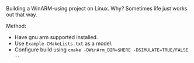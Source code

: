 Building a WinARM-using project on Linux.  Why?  Sometimes
life just works out that way.

Method:
 - Have gnu arm supported installed.
 - Use `Example-CMakeLists.txt` as a model.
 - Configure build using `cmake -DWinArm_DIR=$HERE -DSIMULATE=TRUE/FALSE ..`
